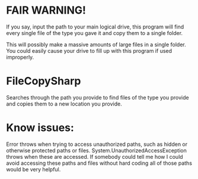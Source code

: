 # FAIR WARNING!
If you say, input the path to your main logical drive, this program will find every single file of the type you gave it and copy them to a single folder.

This will possibly make a massive amounts of large files in a single folder.
You could easily cause your drive to fill up with this program if used improperly.

# FileCopySharp
Searches through the path you provide to find files of the type you provide and copies them to a new location you provide.

# Know issues:
Error throws when trying to access unauthorized paths, such as hidden or otherwise protected paths or files.
System.UnauthorizedAccessException throws when these are accessed.
If somebody could tell me how I could avoid accessing these paths and files without hard coding all of those paths would be very helpful.
